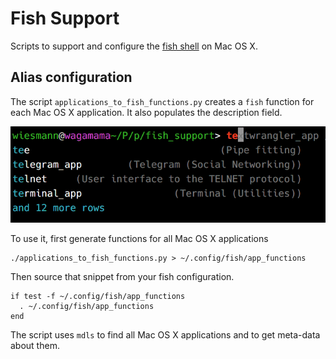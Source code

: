 # Fish Support

Scripts to support and configure the [fish shell](https://github.com/fish-shell/fish-shell/) on Mac OS X.

## Alias configuration

The script `applications_to_fish_functions.py` creates a `fish` function for each Mac OS X application. It also populates the description field.

![Screenshot](screenshot.png "tab completion for te*")

To use it, first generate functions for all Mac OS X applications

```shell
./applications_to_fish_functions.py > ~/.config/fish/app_functions
```

Then source that snippet from your fish configuration.

```shell
if test -f ~/.config/fish/app_functions
  . ~/.config/fish/app_functions
end
```

The script uses `mdls` to find all Mac OS X applications and to get meta-data about them. 

